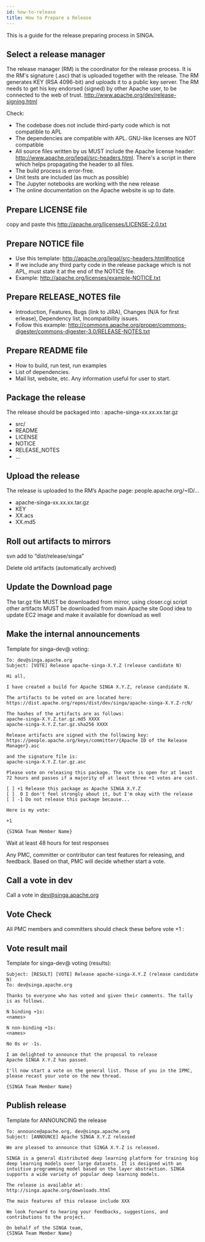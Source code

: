 ```yaml
---
id: how-to-release
title: How to Prepare a Release
---
```


<!--- Licensed to the Apache Software Foundation (ASF) under one or more contributor license agreements.  See the NOTICE file distributed with this work for additional information regarding copyright ownership.  The ASF licenses this file to you under the Apache License, Version 2.0 (the "License"); you may not use this file except in compliance with the License.  You may obtain a copy of the License at http://www.apache.org/licenses/LICENSE-2.0 Unless required by applicable law or agreed to in writing, software distributed under the License is distributed on an "AS IS" BASIS, WITHOUT WARRANTIES OR CONDITIONS OF ANY KIND, either express or implied.  See the License for the specific language governing permissions and limitations under the License.  -->

This is a guide for the release preparing process in SINGA.

## Select a release manager

The release manager (RM) is the coordinator for the release process. It is the RM's signature (.asc) that is uploaded together with the release. The RM generates KEY (RSA 4096-bit) and uploads it to a public key server. The RM needs to get his key endorsed (signed) by other Apache user, to be connected to the web of trust. http://www.apache.org/dev/release-signing.html

Check:

- The codebase does not include third-party code which is not compatible to APL
- The dependencies are compatible with APL. GNU-like licenses are NOT compatible
- All source files written by us MUST include the Apache license header: http://www.apache.org/legal/src-headers.html. There's a script in there which helps propagating the header to all files.
- The build process is error-free.
- Unit tests are included (as much as possible)
- The Jupyter notebooks are working with the new release
- The online documentation on the Apache website is up to date.

## Prepare LICENSE file

copy and paste this http://apache.org/licenses/LICENSE-2.0.txt

## Prepare NOTICE file

- Use this template: http://apache.org/legal/src-headers.html#notice
- If we include any third party code in the release package which is not APL, must state it at the end of the NOTICE file.
- Example: http://apache.org/licenses/example-NOTICE.txt

## Prepare RELEASE_NOTES file

- Introduction, Features, Bugs (link to JIRA), Changes (N/A for first erlease), Dependency list, Incompatibility issues.
- Follow this example: http://commons.apache.org/proper/commons-digester/commons-digester-3.0/RELEASE-NOTES.txt

## Prepare README file

- How to build, run test, run examples
- List of dependencies.
- Mail list, website, etc. Any information useful for user to start.

## Package the release

The release should be packaged into : apache-singa-xx.xx.xx.tar.gz

- src/
- README
- LICENSE
- NOTICE
- RELEASE_NOTES
- ...

## Upload the release

The release is uploaded to the RM’s Apache page: people.apache.org/~ID/...

- apache-singa-xx.xx.xx.tar.gz
- KEY
- XX.acs
- XX.md5

## Roll out artifacts to mirrors

svn add to “dist/release/singa”

Delete old artifacts (automatically archived)

## Update the Download page

The tar.gz file MUST be downloaded from mirror, using closer.cgi script other artifacts MUST be downloaded from main Apache site Good idea to update EC2 image and make it available for download as well

## Make the internal announcements

Template for singa-dev@ voting:

```text
To: dev@singa.apache.org
Subject: [VOTE] Release apache-singa-X.Y.Z (release candidate N)

Hi all,

I have created a build for Apache SINGA X.Y.Z, release candidate N.

The artifacts to be voted on are located here:
https://dist.apache.org/repos/dist/dev/singa/apache-singa-X.Y.Z-rcN/

The hashes of the artifacts are as follows:
apache-singa-X.Y.Z.tar.gz.md5 XXXX
apache-singa-X.Y.Z.tar.gz.sha256 XXXX

Release artifacts are signed with the following key:
https://people.apache.org/keys/committer/{Apache ID of the Release Manager}.asc

and the signature file is:
apache-singa-X.Y.Z.tar.gz.asc

Please vote on releasing this package. The vote is open for at least 72 hours and passes if a majority of at least three +1 votes are cast.

[ ] +1 Release this package as Apache SINGA X.Y.Z
[ ]  0 I don't feel strongly about it, but I'm okay with the release
[ ] -1 Do not release this package because...

Here is my vote:

+1

{SINGA Team Member Name}
```

Wait at least 48 hours for test responses

Any PMC, committer or contributor can test features for releasing, and feedback. Based on that, PMC will decide whether start a vote.

## Call a vote in dev

Call a vote in dev@singa.apache.org

## Vote Check

All PMC members and committers should check these before vote +1 :

## Vote result mail

Template for singa-dev@ voting (results):

```text
Subject: [RESULT] [VOTE] Release apache-singa-X.Y.Z (release candidate N)
To: dev@singa.apache.org

Thanks to everyone who has voted and given their comments. The tally is as follows.

N binding +1s:
<names>

N non-binding +1s:
<names>

No 0s or -1s.

I am delighted to announce that the proposal to release
Apache SINGA X.Y.Z has passed.

I'll now start a vote on the general list. Those of you in the IPMC, please recast your vote on the new thread.

{SINGA Team Member Name}
```

## Publish release

Template for ANNOUNCING the release

```text
To: announce@apache.org, dev@singa.apache.org
Subject: [ANNOUNCE] Apache SINGA X.Y.Z released

We are pleased to announce that SINGA X.Y.Z is released.

SINGA is a general distributed deep learning platform for training big deep learning models over large datasets. It is designed with an intuitive programming model based on the layer abstraction. SINGA supports a wide variety of popular deep learning models.

The release is available at:
http://singa.apache.org/downloads.html

The main features of this release include XXX

We look forward to hearing your feedbacks, suggestions, and contributions to the project.

On behalf of the SINGA team,
{SINGA Team Member Name}
```
